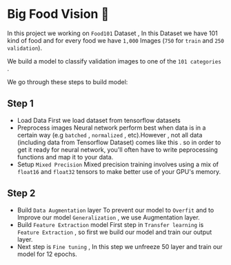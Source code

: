 
# Big Food Vision 🍔
In this project we working on `Food101` Dataset , In this Dataset we have 101 kind of food and for every food we have `1,000` Images (`750` for `train` and `250` `validation`).

We build a model to classify validation images to one of the `101 categories` . 

We go through these steps to build model:

## Step 1 
* Load Data
First we load dataset from tensorflow datasets
* Preprocess images
Neural network perform best when data is in a certain way (e.g `batched` , `normalized` , etc).However , not all data (including data from Tensorflow Dataset) comes like this .
so in order to get it ready for neural network, you'll often have to write peprocessing functions and map it to your data.
* Setup `Mixed Precision`
Mixed precision training involves using a mix of `float16` and `float32` tensors to make better use of your GPU's memory.
## Step 2 
* Build `Data Augmentation` layer
To prevent our model to `Overfit`  and to Improve our model `Generalization` , we use Augmentation layer.
* Build `Feature Extraction` model
First step in `Transfer learning` is `Feature Extraction` , so first we build our model and train our output layer.
* Next step is `Fine tuning` , In this step we unfreeze 50 layer and train our model for 12 epochs.
